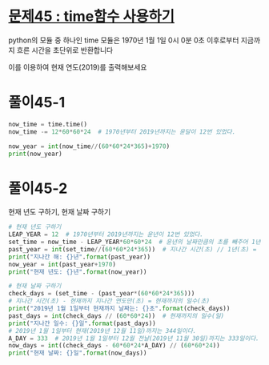 # [문제45 : time함수 사용하기](https://www.notion.so/45-time-9b547ab4cc47431f9111f0e38a61d647)

python의 모듈 중 하나인 time 모듈은 1970년 1월 1일 0시 0분 0초 이후로부터 지금까지 흐른 시간을 초단위로 반환합니다

이를 이용하여 현재 연도(2019)를 출력해보세요

# 풀이45-1

``` python
now_time = time.time()
now_time -= 12*60*60*24  # 1970년부터 2019년까지는 윤달이 12번 있었다.

now_year = int(now_time//(60*60*24*365)+1970)
print(now_year)
```

# 풀이45-2

현재 년도 구하기, 현재 날짜 구하기
``` python
# 현재 년도 구하기
LEAP_YEAR = 12  # 1970년부터 2019년까지는 윤년이 12번 있었다.
set_time = now_time - LEAP_YEAR*60*60*24  # 윤년의 날짜만큼의 초를 빼주어 1년을 365일로 하였다.
past_year = int(set_time//(60*60*24*365))  # 지나간 시간(초) // 1년(초) = 지나간 연도(년)
print("지나간 해: {}년".format(past_year))
now_year = int(past_year+1970)
print("현재 년도: {}년".format(now_year))

# 현재 날짜 구하기
check_days = (set_time - (past_year*(60*60*24*365)))
# 지나간 시간(초) - 현재까지 지나간 연도만(초) = 현재까지의 일수(초)
print("2019년 1월 1일부터 현재까지 날짜는: {}초".format(check_days))
past_days = int(check_days // (60*60*24))  # 현재까지의 일수(일)
print("지나간 일수: {}일".format(past_days))
# 2019년 1월 1일부터 현재(2019년 12월 11일)까지는 344일이다.
A_DAY = 333  # 2019년 1월 1일부터 12월 전날(2019년 11월 30일)까지는 333일이다.
now_days = int((check_days - 60*60*24*A_DAY) // (60*60*24))
print("현재 날짜: {}일".format(now_days))
```